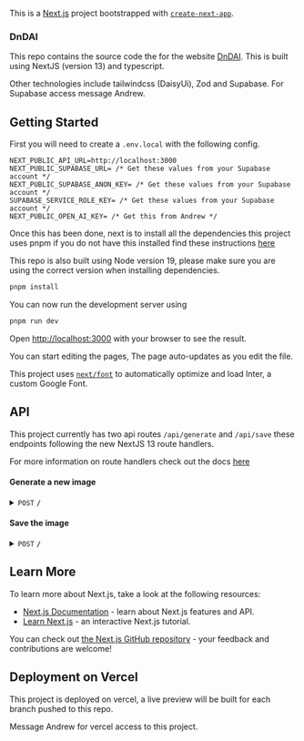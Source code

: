 This is a [Next.js](https://nextjs.org/) project bootstrapped with [`create-next-app`](https://github.com/vercel/next.js/tree/canary/packages/create-next-app).

### DnDAI

This repo contains the source code the for the website [DnDAI](https://dnd-ai-pi.vercel.app/). This is built using NextJS (version 13) and typescript. 

Other technologies include tailwindcss (DaisyUi), Zod and Supabase. For Supabase access message Andrew.

## Getting Started

First you will need to create a `.env.local` with the following config.

```
NEXT_PUBLIC_API_URL=http://localhost:3000
NEXT_PUBLIC_SUPABASE_URL= /* Get these values from your Supabase account */
NEXT_PUBLIC_SUPABASE_ANON_KEY= /* Get these values from your Supabase account */
SUPABASE_SERVICE_ROLE_KEY= /* Get these values from your Supabase account */
NEXT_PUBLIC_OPEN_AI_KEY= /* Get this from Andrew */
```

Once this has been done, next is to install all the dependencies this project uses pnpm if you do not have this installed find these instructions [here](https://pnpm.io/installation)

This repo is also built using Node version 19, please make sure you are using the correct version when installing dependencies. 

```bash
pnpm install
```

You can now run the development server using

```bash
pnpm run dev
```

Open [http://localhost:3000](http://localhost:3000) with your browser to see the result.

You can start editing the pages, The page auto-updates as you edit the file.

This project uses [`next/font`](https://nextjs.org/docs/basic-features/font-optimization) to automatically optimize and load Inter, a custom Google Font.

## API

This project currently has two api routes `/api/generate` and `/api/save` these endpoints following the new NextJS 13 route handlers. 

For more information on route handlers check out the docs [here](https://nextjs.org/docs/app/building-your-application/routing/route-handlers)

#### Generate a new image 

<details>
 <summary><code>POST</code> <code><b>/</b></code></summary>

##### Parameters

> | name      |  type     | data type               | description                                                           |
> |-----------|-----------|-------------------------|-----------------------------------------------------------------------|
> | None      |  required | object (JSON or YAML)   | `{"race":"dwarf","style":"hyperrealism","role":"sorcerer","story":""}`|


##### Responses

> | http code     | content-type                      | response                                                            |
> |---------------|-----------------------------------|---------------------------------------------------------------------|
> | `200`         | `text/plain;charset=UTF-8`        | `{"code":"200", "message": "[{url: string}]"}`                      |
> | `400`         | `Zod Error`                       | `{"code":"400", "message": "<Zod Error>"}`                          |
> | `401`         | `text/html;charset=utf-8`         | `{"code":"401", "message": "No session found"}`                     |
> | `500`         | `text/html;charset=utf-8`         | `{"code":"500", "message": "OpenAI API error: ${statusText}"}`      |
> | `500`         | `text/html;charset=utf-8`         | `{"code":"500","message": "<Error>"}`                               |

##### Example cURL

> ```javascript
>  curl -X POST -H "Content-Type: application/json" --data {"race":"dwarf","style":"hyperrealism","role":"sorcerer","story":""} http://localhost:3000/api/generate
> ```

</details>

#### Save the image

<details>
 <summary><code>POST</code> <code><b>/</b></code></summary>

##### Parameters

> | name      |  type     | data type               | description                                                                                        |
> |-----------|-----------|-------------------------|----------------------------------------------------------------------------------------------------|
> | None      |  required | object (JSON or YAML)   | `{"image":"string","formData":{"race":"string","style":"string","role":"string","story":"string"}}`|


##### Responses

> | http code     | content-type                      | response                                                            |
> |---------------|-----------------------------------|---------------------------------------------------------------------|
> | `200`         | `text/plain;charset=UTF-8`        | `{"code":"200"`                                                     |
> | `400`         | `Zod Error`                       | `{"code":"400", "message": "<Zod Error>"}`                          |
> | `401`         | `text/html;charset=utf-8`         | `{"code":"401", "message": "No session found"}`                     |
> | `500`         | `text/html;charset=utf-8`         | `{"code":"500","message": "<Error>"}`                               |
> | `500`         | `Storage Error`                   | `{"code":"500","message": "<Storage Error>"}`                       |

##### Example cURL

> ```javascript
>  curl -X POST -H "Content-Type: application/json" --data {"image":"https://oaidalleapiprodscus.blob.core.windows.net/private/org-pfOsO9bhaTGQaHk8MeISw51w/user-OrKuGDFGPAe7Isecyhij1reB/img-vTep7g2XE14a0v7KtZoRvM1U.png?st=2023-08-14T19%3A39%3A09Z&se=2023-08-14T21%3A39%3A09Z&sp=r&sv=2021-08-06&sr=b&rscd=inline&rsct=image/png&skoid=6aaadede-4fb3-4698-a8f6-684d7786b067&sktid=a48cca56-e6da-484e-a814-9c849652bcb3&skt=2023-08-14T06%3A45%3A44Z&ske=2023-08-15T06%3A45%3A44Z&sks=b&skv=2021-08-06&sig=BJUJshMSPYceqkHW1YkmB9Y8vEyUltWTFLZhhAO%2BfoI%3D","formData":{"race":"dwarf","style":"hyperrealism","role":"sorcerer","story":""}} http://localhost:3000/api/save
> ```

</details>

## Learn More

To learn more about Next.js, take a look at the following resources:

- [Next.js Documentation](https://nextjs.org/docs) - learn about Next.js features and API.
- [Learn Next.js](https://nextjs.org/learn) - an interactive Next.js tutorial.

You can check out [the Next.js GitHub repository](https://github.com/vercel/next.js/) - your feedback and contributions are welcome!

## Deployment on Vercel

This project is deployed on vercel, a live preview will be built for each branch pushed to this repo. 

Message Andrew for vercel access to this project.
